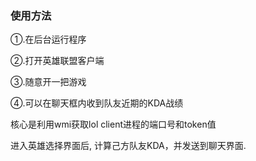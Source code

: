 ### 使用方法

①.在后台运行程序

②.打开英雄联盟客户端

③.随意开一把游戏

④.可以在聊天框内收到队友近期的KDA战绩


核心是利用wmi获取lol client进程的端口号和token值

进入英雄选择界面后, 计算己方队友KDA，并发送到聊天界面.
